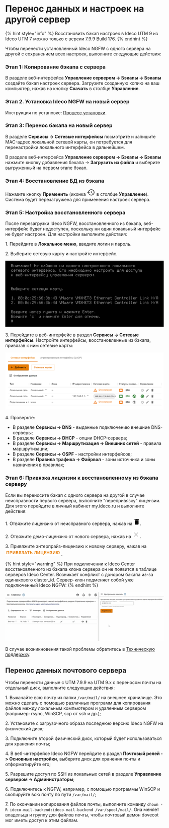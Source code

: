 # Перенос данных и настроек на другой сервер

{% hint style="info" %}
Восстановить бэкап настроек в Ideco UTM 9 из Ideco UTM 7 можно только с версии 7.9.9 Build 176.
{% endhint %}

Чтобы перенести установленный Ideco NGFW с одного сервера на другой с сохранением всех настроек, выполните следующие действия:

### Этап 1: Копирование бэкапа с сервера

В разделе веб-интерфейса **Управление сервером -> Бэкапы -> Бэкапы** создайте бэкап настроек сервера. Загрузите созданную копию на ваш компьютер, нажав на кнопку **Скачать** в столбце **Управление**.

### Этап 2. Установка Ideco NGFW на новый сервер

Инструкция по установке: [Процесс установки](/installation/installation-process.md).

### Этап 3: Перенос бэкапа на новый сервер

В разделе **Сервисы -> Сетевые интерфейсы** посмотрите и запишите MAC-адрес локальной сетевой карты, он потребуется для перенастройки локального интерфейса в дальнейшем.

В разделе веб-интерфейса **Управление сервером -> Бэкапы -> Бэкапы** нажмите кнопку добавления бэкапа -> **Загрузить из файла** и выберите выгруженный на первом этапе бэкап.

### Этап 4: Восстановление БД из бэкапа

Нажмите кнопку **Применить** (иконка ![](/.gitbook/assets/icon-recovery.png) в столбце **Управление**). Система будет перезагружена для применения настроек сервера.

### Этап 5: Настройка восстановленного сервера

После перезагрузки Ideco NGFW, восстановленного из бэкапа, веб-интерфейс будет недоступен, поскольку ни один локальный интерфейс не будет настроен. Для настройки выполните действия:

1\. Перейдите в **Локальное меню**, введите логин и пароль.

2\. Выберите сетевую карту и настройте интерфейс.

![](/.gitbook/assets/transferring-data-to-another-server.png)

3\. Перейдите в веб-интерфейс в раздел **Сервисы -> Сетевые интерфейсы**. Настройте интерфейсы, восстановленные из бэкапа, привязав к ним сетевые карты:

![](/.gitbook/assets/interfaces9.png)

4\. Проверьте:

* В разделе **Сервисы -> DNS** - выданные подключению внешние DNS-серверы;
* В разделе **Сервисы -> DHCP** - опции DHCP-сервера;
* В разделе **Сервисы -> Маршрутизация -> Внешних сетей** - правила маршрутизации;
* В разделе **Сервисы -> OSPF** - настройки интерфейсов;
* В разделе **Правила трафика -> Файрвол** - зоны источника и зоны назначения в правилах;

### Этап 6: Привязка лицензии к восстановленному из бэкапа серверу

Если вы переносите бэкап с одного сервера на другой в случае неисправности первого сервера, выполните "перепривязку" лицензии. Для этого перейдите в личный кабинет my.ideco.ru и выполните действия:

1\. Отвяжите лицензию от неисправного сервера, нажав на ![](/.gitbook/assets/delete_icon.png).

2\. Отвяжите демо-лицензию от нового сервера, нажав на ![](/.gitbook/assets/icon-cross.png).

3\. Привяжите энтерпрайз-лицензию к новому серверу, нажав на ![](/.gitbook/assets/icon-lk1.png).

{% hint style="warning" %}
При подключении к Ideco Center восстановленного из бэкапа клона сервера он не появится в таблице серверов Ideco Center. Возникает конфликт с донором бэкапа из-за одинакового claster_id. Сервер-клон подменяет собой уже подключенный Ideco NGFW:
{% endhint %}

![](/.gitbook/assets/transferring-data-to-another-server.gif)

В случае возникновения такой проблемы обратитесь в [Техническую поддержку](/general/technical-support.md).

## Перенос данных почтового сервера

Чтобы перенести данные с UTM 7.9.9 на UTM 9.x с переносом почты на отдельный диск, выполните следующие действия:

1\. Выкачайте всю почту из папки `/var/mail/` на внешнее хранилище. Это можно сделать с помощью различных программ для копирования файлов между локальным компьютером и удаленным сервером (например: rsync, WinSCP, scp от ssh и др.);

2\. Установите с загрузочного образа последнюю версию Ideco NGFW на физический диск;

3\. Подключите второй физический диск, который будет использоваться для хранения почты;

4\. В веб-интерфейсе Ideco NGFW перейдите в раздел **Почтовый релей -> Основные настройки**, выберите диск для хранения почты и отформатируйте его;

5\. Разрешите доступ по SSH из локальных сетей в разделе **Управление сервером -> Администраторы**;

6\. Подключитесь к NGFW, например, с помощью программы WinSCP и скопируйте всю почту по пути `/var/mail/`;

7\. По окончании копирования файлов почты, выполните команду `chown -R ideco-mail-backend:ideco-mail-backend /var/spool/mail/`. Она меняет владельца и группу для файлов почты, чтобы почтовый демон dovecot мог иметь доступ к этим файлам.
